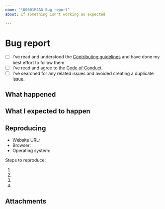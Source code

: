 ```yaml
---
name: "\U0001F4A5 Bug report"
about: If something isn't working as expected

---
```


# Bug report

- [ ] I’ve read and understood the [Contributing guidelines](https://github.com/designsystemau/design-system-site/blob/master/CONTRIBUTING.md) and have done my best effort to follow them.
- [ ] I’ve read and agree to the [Code of Conduct](https://github.com/designsystemau/design-system-site/blob/master/CODE_OF_CONDUCT.md).
- [ ] I’ve searched for any related issues and avoided creating a duplicate issue.

## What happened

<!--
	What happened that makes you think this is a bug or missing feature?
-->

## What I expected to happen

<!--
	What did you expect to happen. You can skip this section if this is a feature request.
-->


## Reproducing

- Website URL:
- Browser:
- Operating system:

Steps to reproduce:

1.
2.
3.
4.


## Attachments

<!--
	Screenshots, logs, repo link, CodePen etc
-->
